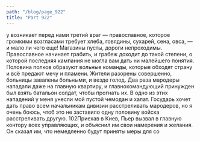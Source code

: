```yaml
---
path: "/blog/page_922"
title: "Part 922"
---
```


у возникает перед нами третий враг — православное, которое громкими возгласами требует хлеба, говядины, сухарей, сена, овса, — и мало ли чего еще! Магазины пусты, дороги непроходимы. Православное начинает грабить, и грабеж доходит до такой степени, о которой последняя кампания не могла вам дать ни малейшего понятия. Половина полков образуют вольные команды, которые обходят страну и всё предают мечу и пламени. Жители разорены совершенно, больницы завалены больными, и везде голод. Два раза мародеры нападали даже на главную квартиру, и главнокомандующий принужден был взять батальон солдат, чтобы прогнать их. В одно из этих нападений у меня унесли мой пустой чемодан и халат. Государь хочет дать право всем начальникам дивизии расстреливать мародеров, но я очень боюсь, чтоб это не заставило одну половину войска расстреливать другую.
102Приехав в Киев, Пьер вызвал в главную контору всех управляющих, и объяснил им свои намерения и желания. Он сказал им, что немедленно будут приняты меры для со
